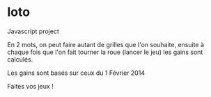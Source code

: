 loto
====

Javascript project

En 2 mots, on peut faire autant de grilles que l'on souhaite, ensuite à chaque fois que l'on fait tourner la roue (lancer le jeu) les gains sont calculés.

Les gains sont basés sur ceux du 1 Février 2014

Faites vos jeux !
